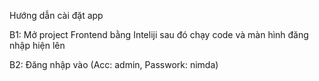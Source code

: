 Hướng dẫn cài đặt app  

B1: Mở project Frontend bằng Inteliji sau đó chạy code và màn hình đăng nhập hiện lên

B2: Đăng nhập vào (Acc: admin, Passwork: nimda)


